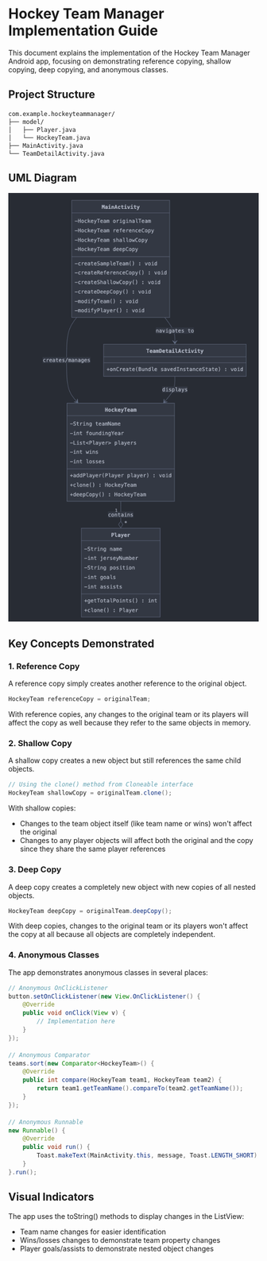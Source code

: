 # Hockey Team Manager Implementation Guide

This document explains the implementation of the Hockey Team Manager Android app, focusing on demonstrating reference copying, shallow copying, deep copying, and anonymous classes.

## Project Structure

```
com.example.hockeyteammanager/
├── model/
│   ├── Player.java
│   └── HockeyTeam.java
├── MainActivity.java
└── TeamDetailActivity.java
```

## UML Diagram

![UML Diagram of the implementation](diagram_uml.png)

## Key Concepts Demonstrated

### 1. Reference Copy
A reference copy simply creates another reference to the original object.
```java
HockeyTeam referenceCopy = originalTeam;
```
With reference copies, any changes to the original team or its players will affect the copy as well because they refer to the same objects in memory.

### 2. Shallow Copy
A shallow copy creates a new object but still references the same child objects.
```java
// Using the clone() method from Cloneable interface
HockeyTeam shallowCopy = originalTeam.clone();
```
With shallow copies:
- Changes to the team object itself (like team name or wins) won't affect the original
- Changes to any player objects will affect both the original and the copy since they share the same player references

### 3. Deep Copy
A deep copy creates a completely new object with new copies of all nested objects.
```java
HockeyTeam deepCopy = originalTeam.deepCopy();
```
With deep copies, changes to the original team or its players won't affect the copy at all because all objects are completely independent.

### 4. Anonymous Classes
The app demonstrates anonymous classes in several places:
```java
// Anonymous OnClickListener
button.setOnClickListener(new View.OnClickListener() {
    @Override
    public void onClick(View v) {
        // Implementation here
    }
});

// Anonymous Comparator
teams.sort(new Comparator<HockeyTeam>() {
    @Override
    public int compare(HockeyTeam team1, HockeyTeam team2) {
        return team1.getTeamName().compareTo(team2.getTeamName());
    }
});

// Anonymous Runnable
new Runnable() {
    @Override
    public void run() {
        Toast.makeText(MainActivity.this, message, Toast.LENGTH_SHORT).show();
    }
}.run();
```

## Visual Indicators

The app uses the toString() methods to display changes in the ListView:
- Team name changes for easier identification
- Wins/losses changes to demonstrate team property changes
- Player goals/assists to demonstrate nested object changes
